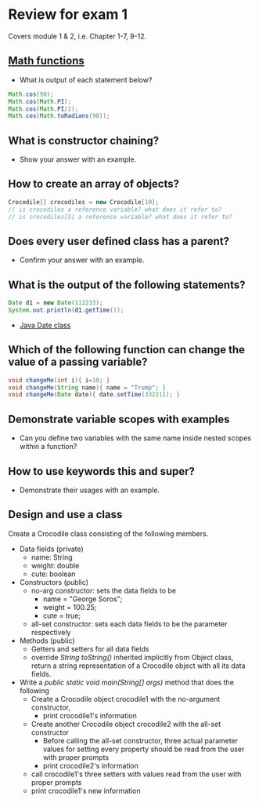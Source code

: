 # Review for exam 1

Covers module 1 & 2, i.e. Chapter 1-7, 9-12.

[Math functions](https://devdocs.io/openjdk~11/java.base/java/lang/math)
---

- What is output of each statement below?

```java
Math.cos(90);
Math.cos(Math.PI);
Math.cos(Math.PI/2);
Math.cos(Math.toRadians(90));
```

What is constructor chaining?
---
- Show your answer with an example.


How to create an array of objects?
---
```java
Crocodile[] crocodiles = new Crocodile[10];
// is crocodiles a reference variable? what does it refer to?
// is crocodiles[5] a reference variable? what does it refer to?
```

Does every user defined class has a parent?
---
- Confirm your answer with an example.


What is the output of the following statements?
---
```java
Date d1 = new Date(112233);
System.out.println(d1.getTime());
```

- [Java Date class](https://devdocs.io/openjdk~11/java.base/java/util/date)


Which of the following function can change the value of a passing variable?
---
```java
void changeMe(int i){ i=10; }
void changeMe(String name){ name = "Trump"; }
void changeMe(Date date){ date.setTime(332211); }
```

Demonstrate variable scopes with examples
---
- Can you define two variables with the same name inside nested scopes within a function?

How to use keywords this and super?
---
- Demonstrate their usages with an example.


Design and use a class
---

Create a Crocodile class consisting of the following members.

- Data fields (private)
  - name: String
  - weight: double
  - cute: boolean
- Constructors (public)
  - no-arg constructor: sets the data fields to be
    - name = "George Soros";
    - weight = 100.25;
    - cute = true;
  - all-set constructor: sets each data fields to be the parameter respectively
- Methods (public)
  - Getters and setters for all data fields
  - override *String toString()* inherited implicitly from Object class, return a string representation of a Crocodile object with all its data fields.
- Write a *public static void main(String[] args)* method that does the following
  - Create a Crocodile object crocodile1 with the no-argument constructor, 
    - print crocodile1's information
  - Create another Crocodile object crocodile2 with  the all-set constructor
    - Before calling the all-set constructor, three actual parameter values for setting every property should be read from the user with proper prompts
    - print crocodile2's information
  - call crocodile1's three setters with values read from the user with proper prompts
  - print crocodile1's new information